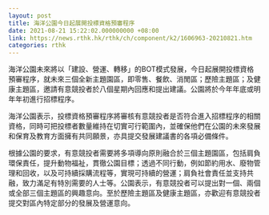 ```yaml
---
layout: post
title: 海洋公園今日起展開投標資格預審程序
date: 2021-08-21 15:22:02.000000000 +08:00
link: https://news.rthk.hk/rthk/ch/component/k2/1606963-20210821.htm
categories: rthk
---
```


海洋公園未來將以「建設、營運、轉移」的BOT模式發展，今日起展開投標資格預審程序，就未來三個全新主題園區，即零售、餐飲、消閒區；歷險主題區；及健康主題區，邀請有意競投者於八個星期內回應和提出建議。公園將於今年年底或明年年初進行招標程序。

海洋公園表示，投標資格預審程序將審核有意競投者是否符合進入招標程序的相關資格，同時可把投標者數量維持在切實可行範圍內，並確保他們在公園的未來發展和保育及教育方面擁有共同願景，亦具提交發展建議書的各項必備條件。

根據公園的要求，有意競投者需要將多項導向原則融合於三個主題園區，包括肩負環保責任，提升動物福祉，貫徹公園目標；透過不同行動，例如節約用水、廢物管理和回收，以及可持續採購流程等，實現可持續的營運；肩負社會責任並支持共融，致力滿足有特別需要的人士等。公園表示，有意競投者可以提出對一個、兩個或全部三個主題區的興趣意向。至於歷險主題區及健康主題區，亦歡迎有意競投者提交對區內特定部分的發展及營運意向。
